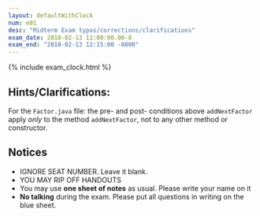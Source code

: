 ```yaml
---
layout: defaultWithClock
num: e01
desc: "Midterm Exam typos/corrections/clarifications"
exam_date: 2018-02-13 11:00:00.00-8
exam_end: "2018-02-13 12:15:00 -0800"
---
```


{% include exam_clock.html %}

<div style="display:none; clear:both;">
http://ucsb-cs56-f17.github.io/exam/e03/typos/
</div>

## Hints/Clarifications:

For the `Factor.java` file: the pre- and post- conditions above `addNextFactor` 
apply *only* to the method `addNextFactor`, not to any other
method or constructor.

## Notices

* IGNORE SEAT NUMBER.  Leave it blank.
* YOU MAY RIP OFF HANDOUTS
* You may use **one sheet of notes** as usual.  Please write your name on it
* **No talking** during the exam.  Please put all questions in writing on the blue sheet.



<div style="display:none;">
http://ucsb-cs56-f17.github.io/exam/e03/typos/
</div>

